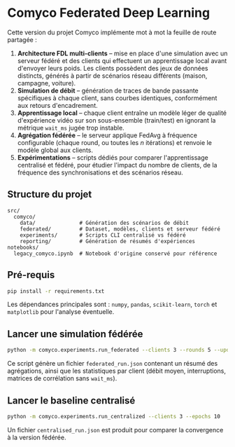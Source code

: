 # Comyco Federated Deep Learning

Cette version du projet Comyco implémente mot à mot la feuille de route partagée :

1. **Architecture FDL multi-clients** – mise en place d'une simulation avec un
   serveur fédéré et des clients qui effectuent un apprentissage local avant
   d'envoyer leurs poids. Les clients possèdent des jeux de données distincts,
   générés à partir de scénarios réseau différents (maison, campagne, voiture).
2. **Simulation de débit** – génération de traces de bande passante spécifiques
   à chaque client, sans courbes identiques, conformément aux retours
   d'encadrement.
3. **Apprentissage local** – chaque client entraîne un modèle léger de qualité
   d'expérience vidéo sur son sous-ensemble (train/test) en ignorant la métrique
   `wait_ms` jugée trop instable.
4. **Agrégation fédérée** – le serveur applique FedAvg à fréquence configurable
   (chaque round, ou toutes les *n* itérations) et renvoie le modèle global aux
   clients.
5. **Expérimentations** – scripts dédiés pour comparer l'apprentissage
   centralisé et fédéré, pour étudier l'impact du nombre de clients, de la
   fréquence des synchronisations et des scénarios réseau.

## Structure du projet

```
src/
  comyco/
    data/              # Génération des scénarios de débit
    federated/         # Dataset, modèles, clients et serveur fédéré
    experiments/       # Scripts CLI centralisé vs fédéré
    reporting/         # Génération de résumés d'expériences
notebooks/
  legacy_comyco.ipynb  # Notebook d'origine conservé pour référence
```

## Pré-requis

```bash
pip install -r requirements.txt
```

Les dépendances principales sont : `numpy`, `pandas`, `scikit-learn`, `torch` et
`matplotlib` pour l'analyse éventuelle.

## Lancer une simulation fédérée

```bash
python -m comyco.experiments.run_federated --clients 3 --rounds 5 --update-frequency 2
```

Ce script génère un fichier `federated_run.json` contenant un résumé des
agrégations, ainsi que les statistiques par client (débit moyen, interruptions,
matrices de corrélation sans `wait_ms`).

## Lancer le baseline centralisé

```bash
python -m comyco.experiments.run_centralized --clients 3 --epochs 10
```

Un fichier `centralised_run.json` est produit pour comparer la convergence à la
version fédérée.
